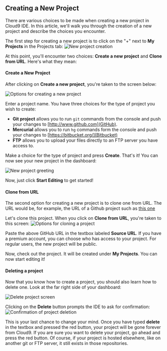 ## Creating a New Project

There are various choices to be made when creating a new project in Cloud9 IDE. In this article, we'll walk you through the creation of a new project and describe the choices you encounter.

The first step for creating a new project is to click on the "+" next to **My Projects** in the Projects tab:
![New project creation](./images/newProject.png)

At this point, you'll encounter two choices: **Create a new project** and **Clone from URL**. Here's what they mean:

#### Create a New Project

After clicking on **Create a new project**, you're taken to the screen below:

![Options for creating a new project](./images/createNewProjectOptions.png)

Enter a project name. You have three choices for the type of project you wish to create:

* **Git project** allows you to run `git` commands from the console and push your changes to [http://www.github.com](GitHub).
* **Mercurial** allows you to run `hg` commands form the console and push your changes to [https://bitbucket.org/](Bitbucket)
* **FTP** allows you to upload your files directly to an FTP server you have access to.


Make a choice for the type of project and press **Create**. That's it! You can now see your new project in the dashboard:

![New project greeting](./images/createdProject.png)

Now, just click **Start Editing** to get started!

#### Clone from URL

The second option for creating a new project is to clone one from URL. The URL would be, for example, the URL of a Github project such as [this one](https://github.com/fjakobs/cloud9-coffeescript-example)

Let's clone this project. When you click on **Clone from URL**, you're taken to this screen:
![Options for cloning a project](./images/cloneProjectOptions.png)

Paste the above GitHub URL in the textbox labeled **Source URL**. If you have a premium account, you can choose who has access to your project. For regular users, the new project will be public.

Now, check out the project. It will be created under **My Projects**. You can now start editing it!

#### Deleting a project

Now that you know how to create a project, you should also learn how to delete one. Look at the far right side of your dashboard:

![Delete project screen](./images/deleteProject.png)

Clicking on the **Delete** button prompts the IDE to ask for confirmation:
![Confirmation of project deletion](./images/deleteConfirmation.png)

This is your last chance to change your mind. Once you have typed **delete** in the textbox and pressed the red button, your project will be gone forever from Cloud9. If you are sure you want to delete your project, go ahead and press the red button. Of course, if your project is hosted elsewhere, like on another git or FTP server, it still exists in those repositories.


